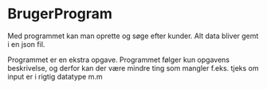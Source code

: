 # BrugerProgram

Med programmet kan man oprette og søge efter kunder. Alt data bliver gemt i en json fil. 

Programmet er en ekstra opgave. Programmet følger kun opgavens beskrivelse, og derfor kan der være mindre ting som mangler f.eks. tjeks om input er i rigtig datatype m.m

